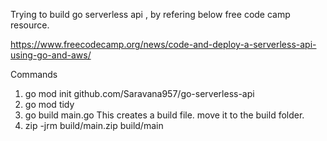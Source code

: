 Trying to build go serverless api , by refering below free code camp resource.
 
https://www.freecodecamp.org/news/code-and-deploy-a-serverless-api-using-go-and-aws/


Commands 

1) go mod init github.com/Saravana957/go-serverless-api
2) go mod tidy 
3) go build main.go
This creates a build file. move it to the build folder.
4) zip -jrm build/main.zip build/main